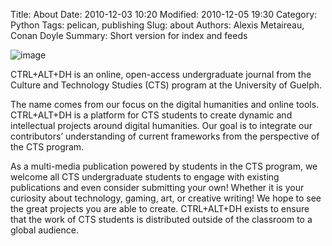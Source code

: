 Title: About
Date: 2010-12-03 10:20
Modified: 2010-12-05 19:30
Category: Python
Tags: pelican, publishing
Slug: about
Authors: Alexis Metaireau, Conan Doyle
Summary: Short version for index and feeds

![image]({static}/images/CTS-logo.png)

CTRL+ALT+DH is an online, open-access undergraduate journal from the Culture and Technology Studies (CTS) program at the University of Guelph. 

The name comes from our focus on the digital humanities and online tools. CTRL+ALT+DH is a platform for CTS students to create dynamic and intellectual projects around digital humanities. Our goal is to integrate our contributors’ understanding of current frameworks from the perspective of the CTS program. 

As a multi-media publication powered by students in the CTS program, we welcome all CTS undergraduate students to engage with existing publications and even consider submitting your own! Whether it is your curiosity about technology, gaming, art, or creative writing! We hope to see the great projects you are able to create. CTRL+ALT+DH exists to ensure that the work of CTS students is distributed outside of the classroom to a global audience.